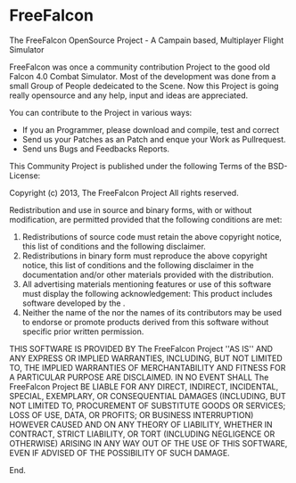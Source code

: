 FreeFalcon
==========

The FreeFalcon OpenSource Project - A Campain based, Multiplayer Flight Simulator

FreeFalcon was once a community contribution Project to the good old Falcon 4.0 Combat Simulator.
Most of the development was done from a small Group of People dedeicated to the Scene. Now this
Project is going really opensource and any help, input and ideas are appreciated.

You can contribute to the Project in various ways:

- If you an Programmer, please download and compile, test and correct
- Send us your Patches as an Patch and enque your Work as Pullrequest.
- Send uns Bugs and Feedbacks Reports.

This Community Project is published under the following Terms of the BSD-License:

Copyright (c) 2013, The FreeFalcon Project All rights reserved.

Redistribution and use in source and binary forms, with or without
modification, are permitted provided that the following conditions are met:
1. Redistributions of source code must retain the above copyright
   notice, this list of conditions and the following disclaimer.
2. Redistributions in binary form must reproduce the above copyright
   notice, this list of conditions and the following disclaimer in the
   documentation and/or other materials provided with the distribution.
3. All advertising materials mentioning features or use of this software
   must display the following acknowledgement:
   This product includes software developed by the <organization>.
4. Neither the name of the <organization> nor the
   names of its contributors may be used to endorse or promote products
   derived from this software without specific prior written permission.

THIS SOFTWARE IS PROVIDED BY The FreeFalcon Project ''AS IS'' AND ANY
EXPRESS OR IMPLIED WARRANTIES, INCLUDING, BUT NOT LIMITED TO, THE IMPLIED
WARRANTIES OF MERCHANTABILITY AND FITNESS FOR A PARTICULAR PURPOSE ARE
DISCLAIMED. IN NO EVENT SHALL The FreeFalcon Project BE LIABLE FOR ANY
DIRECT, INDIRECT, INCIDENTAL, SPECIAL, EXEMPLARY, OR CONSEQUENTIAL DAMAGES
(INCLUDING, BUT NOT LIMITED TO, PROCUREMENT OF SUBSTITUTE GOODS OR SERVICES;
LOSS OF USE, DATA, OR PROFITS; OR BUSINESS INTERRUPTION) HOWEVER CAUSED AND
ON ANY THEORY OF LIABILITY, WHETHER IN CONTRACT, STRICT LIABILITY, OR TORT
(INCLUDING NEGLIGENCE OR OTHERWISE) ARISING IN ANY WAY OUT OF THE USE OF THIS
SOFTWARE, EVEN IF ADVISED OF THE POSSIBILITY OF SUCH DAMAGE.

End.